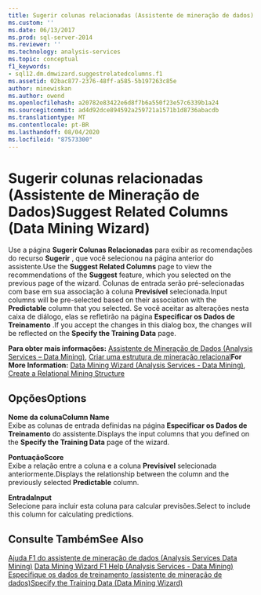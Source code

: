 ```yaml
---
title: Sugerir colunas relacionadas (Assistente de mineração de dados) | Microsoft Docs
ms.custom: ''
ms.date: 06/13/2017
ms.prod: sql-server-2014
ms.reviewer: ''
ms.technology: analysis-services
ms.topic: conceptual
f1_keywords:
- sql12.dm.dmwizard.suggestrelatedcolumns.f1
ms.assetid: 02bac877-2376-48ff-a585-5b197263c85e
author: minewiskan
ms.author: owend
ms.openlocfilehash: a20782e83422e6d8f7b6a550f23e57c6339b1a24
ms.sourcegitcommit: ad4d92dce894592a259721a1571b1d8736abacdb
ms.translationtype: MT
ms.contentlocale: pt-BR
ms.lasthandoff: 08/04/2020
ms.locfileid: "87573300"
---
```

# <a name="suggest-related-columns-data-mining-wizard"></a><span data-ttu-id="460da-102">Sugerir colunas relacionadas (Assistente de Mineração de Dados)</span><span class="sxs-lookup"><span data-stu-id="460da-102">Suggest Related Columns (Data Mining Wizard)</span></span>
  <span data-ttu-id="460da-103">Use a página **Sugerir Colunas Relacionadas** para exibir as recomendações do recurso **Sugerir** , que você selecionou na página anterior do assistente.</span><span class="sxs-lookup"><span data-stu-id="460da-103">Use the **Suggest Related Columns** page to view the recommendations of the **Suggest** feature, which you selected on the previous page of the wizard.</span></span> <span data-ttu-id="460da-104">Colunas de entrada serão pré-selecionadas com base em sua associação à coluna **Previsível** selecionada.</span><span class="sxs-lookup"><span data-stu-id="460da-104">Input columns will be pre-selected based on their association with the **Predictable** column that you selected.</span></span> <span data-ttu-id="460da-105">Se você aceitar as alterações nesta caixa de diálogo, elas se refletirão na página **Especificar os Dados de Treinamento** .</span><span class="sxs-lookup"><span data-stu-id="460da-105">If you accept the changes in this dialog box, the changes will be reflected on the **Specify the Training Data** page.</span></span>  
  
 <span data-ttu-id="460da-106">**Para obter mais informações:** [Assistente de Mineração de Dados &#40;Analysis Services – Data Mining&#41;](data-mining/data-mining-wizard-analysis-services-data-mining.md), [Criar uma estrutura de mineração relacional](data-mining/create-a-relational-mining-structure.md)</span><span class="sxs-lookup"><span data-stu-id="460da-106">**For More Information:** [Data Mining Wizard &#40;Analysis Services - Data Mining&#41;](data-mining/data-mining-wizard-analysis-services-data-mining.md), [Create a Relational Mining Structure](data-mining/create-a-relational-mining-structure.md)</span></span>  
  
## <a name="options"></a><span data-ttu-id="460da-107">Opções</span><span class="sxs-lookup"><span data-stu-id="460da-107">Options</span></span>  
 <span data-ttu-id="460da-108">**Nome da coluna**</span><span class="sxs-lookup"><span data-stu-id="460da-108">**Column Name**</span></span>  
 <span data-ttu-id="460da-109">Exibe as colunas de entrada definidas na página **Especificar os Dados de Treinamento** do assistente.</span><span class="sxs-lookup"><span data-stu-id="460da-109">Displays the input columns that you defined on the **Specify the Training Data** page of the wizard.</span></span>  
  
 <span data-ttu-id="460da-110">**Pontuação**</span><span class="sxs-lookup"><span data-stu-id="460da-110">**Score**</span></span>  
 <span data-ttu-id="460da-111">Exibe a relação entre a coluna e a coluna **Previsível** selecionada anteriormente.</span><span class="sxs-lookup"><span data-stu-id="460da-111">Displays the relationship between the column and the previously selected **Predictable** column.</span></span>  
  
 <span data-ttu-id="460da-112">**Entrada**</span><span class="sxs-lookup"><span data-stu-id="460da-112">**Input**</span></span>  
 <span data-ttu-id="460da-113">Selecione para incluir esta coluna para calcular previsões.</span><span class="sxs-lookup"><span data-stu-id="460da-113">Select to include this column for calculating predictions.</span></span>  
  
## <a name="see-also"></a><span data-ttu-id="460da-114">Consulte Também</span><span class="sxs-lookup"><span data-stu-id="460da-114">See Also</span></span>  
 <span data-ttu-id="460da-115">[Ajuda F1 do assistente de mineração de dados &#40;Analysis Services Data Mining&#41;](data-mining-wizard-f1-help-analysis-services-data-mining.md) </span><span class="sxs-lookup"><span data-stu-id="460da-115">[Data Mining Wizard F1 Help &#40;Analysis Services - Data Mining&#41;](data-mining-wizard-f1-help-analysis-services-data-mining.md) </span></span>  
 [<span data-ttu-id="460da-116">Especifique os dados de treinamento &#40;assistente de mineração de dados&#41;</span><span class="sxs-lookup"><span data-stu-id="460da-116">Specify the Training Data &#40;Data Mining Wizard&#41;</span></span>](specify-the-training-data-data-mining-wizard.md)  
  
  
